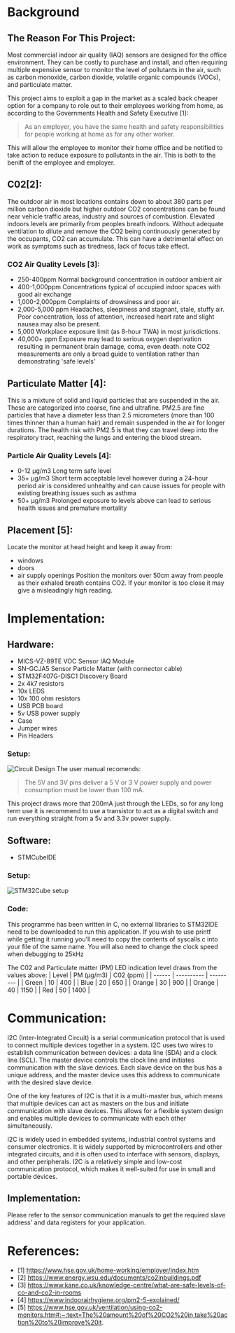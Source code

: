 # Background

## The Reason For This Project:
Most commercial indoor air quality (IAQ) sensors are designed for the office environment. They can be costly to purchase and install, and often requiring multiple expensive sensor to monitor the level of pollutants in the air, such as carbon monoxide, carbon dioxide, volatile organic compounds (VOCs), and particulate matter.

This project aims to exploit a gap in the market as a scaled back cheaper option for a company to role out to their employees working from home, as according to the Governments Health and Safety Executive [1]:
>As an employer, you have the same health and safety responsibilities for people working at home as for any other worker.

This will allow the employee to monitor their home office and be notified to take action to reduce exposure to pollutants in the air. This is both to the benift of the employee and employer.

## C02[2]:
The outdoor air in most locations contains down to about 380 parts per million carbon dioxide but higher outdoor CO2 concentrations can be found near vehicle traffic areas, industry and sources of combustion. Elevated indoors levels are primarily from peoples breath indoors. Without adequate ventilation to dilute and remove the CO2 being continuously generated by the occupants, CO2 can accumulate. This can have a detrimental effect on work as symptoms such as tiredness, lack of focus take effect.

### CO2 Air Quality Levels [3]:
- 250-400ppm	Normal background concentration in outdoor ambient air
- 400-1,000ppm	Concentrations typical of occupied indoor spaces with good air exchange
- 1,000-2,000ppm	Complaints of drowsiness and poor air.
- 2,000-5,000 ppm	Headaches, sleepiness and stagnant, stale, stuffy air. Poor concentration, loss of attention, increased heart rate and slight nausea may also be present.
- 5,000	Workplace exposure limit (as 8-hour TWA) in most jurisdictions.
- 40,000+ ppm	Exposure may lead to serious oxygen deprivation resulting in permanent brain damage, coma, even death.
note CO2 measurements are only a broad guide to ventilation rather than demonstrating 'safe levels'

## Particulate Matter [4]:
This is a mixture of solid and liquid particles that are suspended in the air. These are categorized into coarse, fine and ultrafine. PM2.5 are fine particles that have a diameter less than 2.5 micrometers (more than 100 times thinner than a human hair) and remain suspended in the air for longer durations. The health risk with PM2.5 is that they can travel deep into the respiratory tract, reaching the lungs and entering the blood stream.

### Particle Air Quality Levels [4]:
- 0-12 μg/m3 Long term safe level
- 35+ μg/m3 Short term acceptable level however during a 24-hour period air is considered unhealthy and can cause issues for people with existing breathing issues such as asthma
- 50+ μg/m3 Prolonged exposure to levels above can lead to serious health issues and premature mortality

## Placement [5]:
Locate the monitor at head height and keep it away from:
- windows
- doors
- air supply openings
Position the monitors over 50cm away from people as their exhaled breath contains CO2. If your monitor is too close it may give a misleadingly high reading.

# Implementation:
## Hardware:
- MICS-VZ-89TE VOC Sensor IAQ Module
- SN-GCJA5 Sensor Particle Matter (with connector cable)
- STM32F407G-DISC1 Discovery Board
- 2x 4k7 resistors
- 10x LEDS
- 10x 100 ohm resistors
- USB PCB board
- 5v USB power supply
- Case
- Jumper wires
- Pin Headers

### Setup:
![Circuit Design](https://github.com/JasperWH/VZ89TE-SN_GCJA5-Air-Quality-Sensor/blob/main/Pictures/Air_quality_Sensor_Circuit_Diagram.PNG)
The user manual recomends:
>The 5V and 3V pins deliver a 5 V or 3 V power supply and power consumption must be lower than 100 mA.

This project draws more that 200mA just through the LEDs, so for any long term use it is recommend to use a transistor to act as a digital switch and run everything straight from a 5v and 3.3v power supply.

## Software:
- STMCubeIDE

### Setup:
![STM32Cube setup](https://github.com/JasperWH/VZ89TE-SN_GCJA5-Air-Quality-Sensor/blob/main/Pictures/Air_quality_Sensor_STM32_setup.PNG)

### Code:
This programme has been written in C, no external libraries to STM32IDE need to be downloaded to run this application. If you wish to use printf while getting it running you'll need to copy the contents of syscalls.c into your file of the same name. You will also need to change the clock speed when debugging to 25kHz

The C02 and Particulate matter (PM) LED indication level draws from the values above:
| Level  | PM (μg/m3) | C02 (ppm) |
| ------ | ---------- | --------- |
| Green  | 10         | 400       |
| Blue   | 20         | 650       |
| Orange | 30         | 900       |
| Orange | 40         | 1150      |
| Red    | 50         | 1400      |

# Communication:
I2C (Inter-Integrated Circuit) is a serial communication protocol that is used to connect multiple devices together in a system. I2C uses two wires to establish communication between devices: a data line (SDA) and a clock line (SCL). The master device controls the clock line and initiates communication with the slave devices. Each slave device on the bus has a unique address, and the master device uses this address to communicate with the desired slave device.

One of the key features of I2C is that it is a multi-master bus, which means that multiple devices can act as masters on the bus and initiate communication with slave devices. This allows for a flexible system design and enables multiple devices to communicate with each other simultaneously.

I2C is widely used in embedded systems, industrial control systems and consumer electronics. It is widely supported by microcontrollers and other integrated circuits, and it is often used to interface with sensors, displays, and other peripherals. I2C is a relatively simple and low-cost communication protocol, which makes it well-suited for use in small and portable devices.

## Implementation:
Please refer to the sensor communication manuals to get the required slave address' and data registers for your application. 

# References:
- [1] https://www.hse.gov.uk/home-working/employer/index.htm
- [2] https://www.energy.wsu.edu/documents/co2inbuildings.pdf
- [3] https://www.kane.co.uk/knowledge-centre/what-are-safe-levels-of-co-and-co2-in-rooms
- [4] https://www.indoorairhygiene.org/pm2-5-explained/
- [5] https://www.hse.gov.uk/ventilation/using-co2-monitors.htm#:~:text=The%20amount%20of%20CO2%20in,take%20action%20to%20improve%20it.

